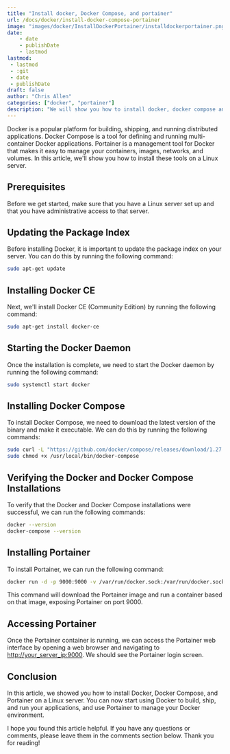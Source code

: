 ```yaml
---
title: "Install docker, Docker Compose, and portainer"
url: /docs/docker/install-docker-compose-portainer
image: "images/docker/InstallDockerPortainer/installdockerportainer.png"
date:
    - date
    - publishDate
    - lastmod
lastmod:
 - lastmod
 - :git
 - date
 - publishDate
draft: false
author: "Chris Allen"
categories: ["docker", "portainer"]
description: "We will show you how to install docker, docker compose and portainer on your Linux server"
---
```



Docker is a popular platform for building, shipping, and running distributed applications. Docker Compose is a tool for defining and running multi-container Docker applications. Portainer is a management tool for Docker that makes it easy to manage your containers, images, networks, and volumes. In this article, we'll show you how to install these tools on a Linux server.

## Prerequisites

Before we get started, make sure that you have a Linux server set up and that you have administrative access to that server.

## Updating the Package Index

Before installing Docker, it is important to update the package index on your server. You can do this by running the following command:

```bash
sudo apt-get update
```

## Installing Docker CE

Next, we'll install Docker CE (Community Edition) by running the following command:

```bash
sudo apt-get install docker-ce
```

## Starting the Docker Daemon

Once the installation is complete, we need to start the Docker daemon by running the following command:

```bash
sudo systemctl start docker
```

## Installing Docker Compose

To install Docker Compose, we need to download the latest version of the binary and make it executable. We can do this by running the following commands:

```bash
sudo curl -L "https://github.com/docker/compose/releases/download/1.27.4/docker-compose-$(uname -s)-$(uname -m)" -o /usr/local/bin/docker-compose
sudo chmod +x /usr/local/bin/docker-compose
```

## Verifying the Docker and Docker Compose Installations

To verify that the Docker and Docker Compose installations were successful, we can run the following commands:

```bash
docker --version
docker-compose --version
```

## Installing Portainer

To install Portainer, we can run the following command:

```bash
docker run -d -p 9000:9000 -v /var/run/docker.sock:/var/run/docker.sock portainer/portainer
```

This command will download the Portainer image and run a container based on that image, exposing Portainer on port 9000.

## Accessing Portainer

Once the Portainer container is running, we can access the Portainer web interface by opening a web browser and navigating to <http://your_server_ip:9000>. We should see the Portainer login screen.

## Conclusion

In this article, we showed you how to install Docker, Docker Compose, and Portainer on a Linux server. You can now start using Docker to build, ship, and run your applications, and use Portainer to manage your Docker environment.

I hope you found this article helpful. If you have any questions or comments, please leave them in the comments section below. Thank you for reading!

